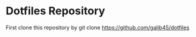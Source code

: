 # Dotfiles Repository
First clone this repository by 
	git clone https://github.com/galib45/dotfiles
